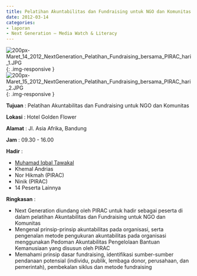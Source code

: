 ```yaml
---
title: Pelatihan Akuntabilitas dan Fundraising untuk NGO dan Komunitas
date: 2012-03-14
categories:
- laporan
- Next Generation – Media Watch & Literacy
---
```


![200px-Maret_14_2012_NextGeneration_Pelatihan_Fundraising_bersama_PIRAC_hari_1.JPG](/uploads/200px-Maret_14_2012_NextGeneration_Pelatihan_Fundraising_bersama_PIRAC_hari_1.JPG){: .img-responsive } ![200px-Maret_15_2012_NextGeneration_Pelatihan_Fundraising_bersama_PIRAC_hari_2.JPG](/uploads/200px-Maret_15_2012_NextGeneration_Pelatihan_Fundraising_bersama_PIRAC_hari_2.JPG){: .img-responsive }

**Tujuan** : Pelatihan Akuntabilitas dan Fundraising untuk NGO dan Komunitas

**Lokasi** : Hotel Golden Flower 

**Alamat** : Jl. Asia Afrika, Bandung 

**Jam** : 09.30 - 16.00 

**Hadir** :
* [Muhamad Iqbal Tawakal](wiki.ciptamedia.org/wiki/Muhamad_Iqbal_Tawakal)
* Khemal Andrias
* Nor Hikmah (PIRAC)
* Ninik (PIRAC)
* 14 Peserta Lainnya

**Ringkasan** :
* Next Generation diundang oleh PIRAC untuk hadir sebagai peserta di dalam pelatihan Akuntabilitas dan Fundraising untuk NGO dan Komunitas
* Mengenal prinsip-prinsip akuntabilitas pada organisasi, serta pengenalan metode pengukuran akuntabilitas pada organisasi menggunakan Pedoman Akuntabilitas Pengelolaan Bantuan Kemanusiaan yang disusun oleh PIRAC
* Memahami prinsip dasar fundraising, identifikasi sumber-sumber pendanaan potensial (individu, publik, lembaga donor, perusahaan, dan pemerintah), pembekalan siklus dan metode fundraising
